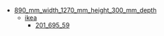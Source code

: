 * [890_mm_width_1270_mm_height_300_mm_depth](890_mm_width_1270_mm_height_300_mm_depth)
  * [ikea](890_mm_width_1270_mm_height_300_mm_depth/ikea)
    * [201_695_59](890_mm_width_1270_mm_height_300_mm_depth/ikea/201_695_59)
